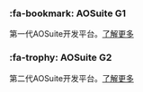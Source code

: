 ﻿### :fa-bookmark: AOSuite G1
第一代AOSuite开发平台。[了解更多](http://git.oschina.net/osworks/AOS/tree/master/AOSuite%20G1)  
### :fa-trophy: AOSuite G2
第二代AOSuite开发平台。[了解更多](http://git.oschina.net/osworks/AOS/tree/master/AOSuite%20G2)